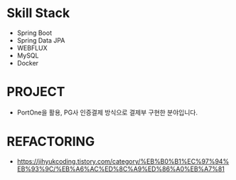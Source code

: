 # Skill Stack
- Spring Boot
- Spring Data JPA
- WEBFLUX
- MySQL
- Docker

# PROJECT
- PortOne을 활용, PG사 인증결제 방식으로 결제부 구현한 분야입니다.

# REFACTORING
- https://jihyukcoding.tistory.com/category/%EB%B0%B1%EC%97%94%EB%93%9C/%EB%A6%AC%ED%8C%A9%ED%86%A0%EB%A7%81
